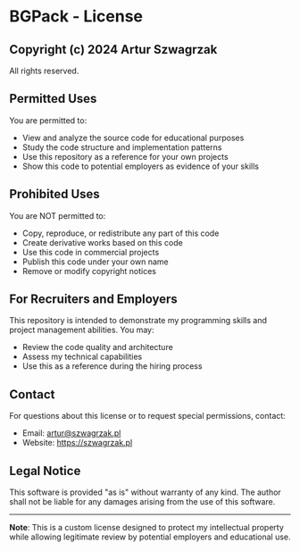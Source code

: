# BGPack - License

## Copyright (c) 2024 Artur Szwagrzak

All rights reserved.

## Permitted Uses

You are permitted to:

- View and analyze the source code for educational purposes
- Study the code structure and implementation patterns
- Use this repository as a reference for your own projects
- Show this code to potential employers as evidence of your skills

## Prohibited Uses

You are NOT permitted to:

- Copy, reproduce, or redistribute any part of this code
- Create derivative works based on this code
- Use this code in commercial projects
- Publish this code under your own name
- Remove or modify copyright notices

## For Recruiters and Employers

This repository is intended to demonstrate my programming skills and project management abilities. You may:

- Review the code quality and architecture
- Assess my technical capabilities
- Use this as a reference during the hiring process

## Contact

For questions about this license or to request special permissions, contact:

- Email: artur@szwagrzak.pl
- Website: https://szwagrzak.pl

## Legal Notice

This software is provided "as is" without warranty of any kind. The author shall not be liable for any damages arising from the use of this software.

---

**Note**: This is a custom license designed to protect my intellectual property while allowing legitimate review by potential employers and educational use.
